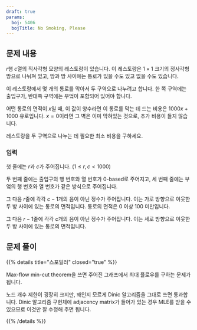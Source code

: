 ```yaml
---
draft: true
params:
  boj: 5406
  bojTitle: No Smoking, Please
---
```


## 문제 내용

$r$행 $c$열의 직사각형 모양의 레스토랑이 있습니다. 이 레스토랑은 $1 \times 1$ 크기의 정사각형 방으로 나눠져 있고, 방과 방 사이에는 통로가 있을 수도 있고 없을 수도 있습니다.

이 레스토랑에서 몇 개의 통로를 막아서 두 구역으로 나누려고 합니다. 한 쪽 구역에는 출입구가, 반대쪽 구역에는 부엌이 포함되어 있어야 합니다.

어떤 통로의 면적이 $x$일 때, 이 값이 양수라면 이 통로를 막는 데 드는 비용은 $1000x + 1000$ 유로입니다. $x=0$이라면 그 벽은 이미 막혀있는 것으로, 추가 비용이 들지 않습니다.

레스토랑을 두 구역으로 나누는 데 필요한 최소 비용을 구하세요.

### 입력

첫 줄에는 $r$과 $c$가 주어집니다. ($1 \le r, c < 1000$)

두 번째 줄에는 출입구의 행 번호와 열 번호가 0-based로 주어지고, 세 번째 줄에는 부엌의 행 번호와 열 번호가 같은 방식으로 주어집니다.

그 다음 $r$줄에 각각 $c-1$개의 음이 아닌 정수가 주어집니다. 이는 가로 방향으로 이웃한 두 방 사이에 있는 통로의 면적입니다. 통로의 면적은 0 이상 100 미만입니다.

그 다음 $r-1$줄에 각각 $c$개의 음이 아닌 정수가 주어집니다. 이는 세로 방향으로 이웃한 두 방 사이에 있는 통로의 면적입니다.

## 문제 풀이

{{% details title="스포일러" closed="true" %}}

Max-flow min-cut theorem을 쓰면 주어진 그래프에서 최대 플로우를 구하는 문제가 됩니다.

노드 개수 제한이 굉장히 크지만, 왜인지 모르게 Dinic 알고리즘을 그대로 쓰면 통과합니다.
Dinic 알고리즘 구현체에 adjacency matrix가 들어가 있는 경우 MLE를 받을 수 있으므로 이것만 잘 수정해 주면 됩니다.

{{% /details %}}
